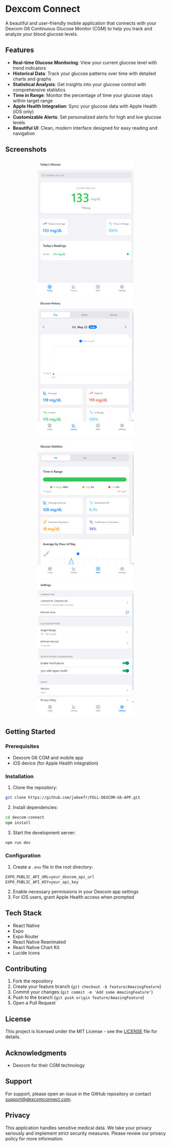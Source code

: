 # Dexcom Connect

A beautiful and user-friendly mobile application that connects with your Dexcom G6 Continuous Glucose Monitor (CGM) to help you track and analyze your blood glucose levels.

## Features

- **Real-time Glucose Monitoring**: View your current glucose level with trend indicators
- **Historical Data**: Track your glucose patterns over time with detailed charts and graphs
- **Statistical Analysis**: Get insights into your glucose control with comprehensive statistics
- **Time in Range**: Monitor the percentage of time your glucose stays within target range
- **Apple Health Integration**: Sync your glucose data with Apple Health (iOS only)
- **Customizable Alerts**: Set personalized alerts for high and low glucose levels
- **Beautiful UI**: Clean, modern interface designed for easy reading and navigation

## Screenshots

<p align="center">
  <img src="Todays-Glucose.png" width="300"/>
  <img src="GlucoseHistory.png" width="300"/>
</p>
<p align="center">
  <img src="GlucoseStatistics.png" width="300"/>
  <img src="Settings.png" width="300"/>
</p>

## Getting Started

### Prerequisites

- Dexcom G6 CGM and mobile app
- iOS device (for Apple Health integration)

### Installation

1. Clone the repository:
```bash
git clone https://github.com/jakeefr/FULL-DEXCOM-G6-APP.git
```

2. Install dependencies:
```bash
cd dexcom-connect
npm install
```

3. Start the development server:
```bash
npm run dev
```

### Configuration

1. Create a `.env` file in the root directory:
```
EXPO_PUBLIC_API_URL=your_dexcom_api_url
EXPO_PUBLIC_API_KEY=your_api_key
```

2. Enable necessary permissions in your Dexcom app settings
3. For iOS users, grant Apple Health access when prompted

## Tech Stack

- React Native
- Expo
- Expo Router
- React Native Reanimated
- React Native Chart Kit
- Lucide Icons

## Contributing

1. Fork the repository
2. Create your feature branch (`git checkout -b feature/AmazingFeature`)
3. Commit your changes (`git commit -m 'Add some AmazingFeature'`)
4. Push to the branch (`git push origin feature/AmazingFeature`)
5. Open a Pull Request

## License

This project is licensed under the MIT License - see the [LICENSE](LICENSE) file for details.

## Acknowledgments

- Dexcom for their CGM technology
  
## Support

For support, please open an issue in the GitHub repository or contact support@dexcomconnect.com.

## Privacy

This application handles sensitive medical data. We take your privacy seriously and implement strict security measures. Please review our privacy policy for more information.
